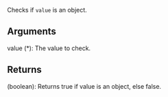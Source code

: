 Checks if `value` is an object.


## Arguments
value (*): The value to check.


## Returns
(boolean): Returns true if value is an object, else false.
